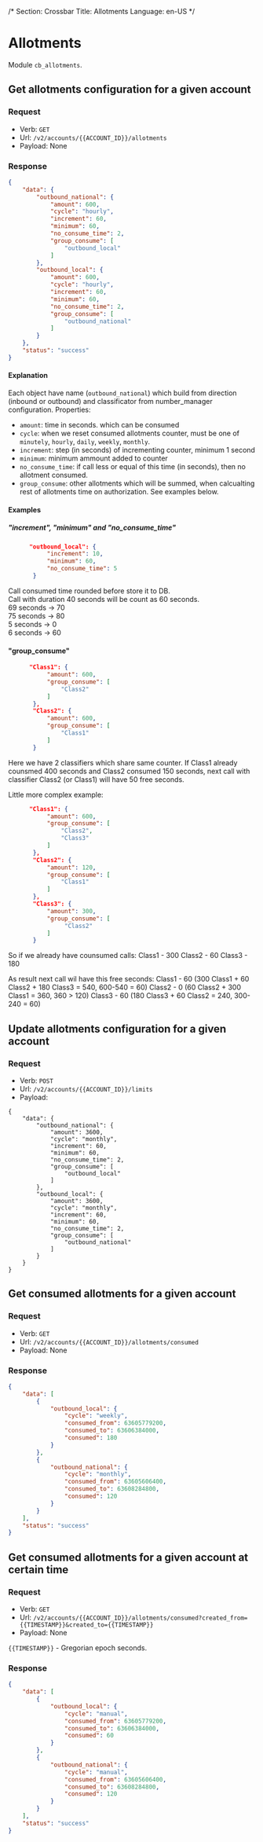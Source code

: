 /*
Section: Crossbar
Title: Allotments
Language: en-US
*/

# Allotments

Module `cb_allotments`.

## Get allotments configuration for a given account

### Request

- Verb: `GET`
- Url: `/v2/accounts/{{ACCOUNT_ID}}/allotments`
- Payload: None

### Response

```JSON
{
    "data": {
        "outbound_national": {
            "amount": 600,
            "cycle": "hourly",
            "increment": 60,
            "minimum": 60,
            "no_consume_time": 2,
            "group_consume": [
                "outbound_local"
            ]
        },
        "outbound_local": {
            "amount": 600,
            "cycle": "hourly",
            "increment": 60,
            "minimum": 60,
            "no_consume_time": 2,
            "group_consume": [
                "outbound_national"
            ]
        }
    },
    "status": "success"
}
```

#### Explanаtion

Each object have name (`outbound_national`) which build from direction (inbound or outbound) and classificator from number_manager configuration.
Properties:
- `amount`: time in seconds. which can be consumed
- `cycle`: when we reset consumed allotments counter, must be one of `minutely`, `hourly`, `daily`, `weekly`, `monthly`.
- `increment`: step (in seconds) of incrementing counter, minimum 1 second
- `minimum`: minimum ammount added to counter
- `no_consume_time`: if call less or equal of this time (in seconds), then no allotment consumed.
- `group_consume`: other allotments which will be summed, when calcualting rest of allotments time on authorization. See examples below.

#### Examples

##### "increment", "minimum" and "no_consume_time"

```json
      "outbound_local": {               
           "increment": 10,
           "minimum": 60,
           "no_consume_time": 5
       }
```
Call consumed time rounded before store it to DB.  
Call with duration 40 seconds will be count as 60 seconds.  
69 seconds -> 70  
75 seconds -> 80  
5 seconds -> 0  
6 seconds -> 60

#### "group_consume"

```json
      "Class1": {
           "amount": 600,
           "group_consume": [
               "Class2"
           ]
       },
       "Class2": {
           "amount": 600,
           "group_consume": [
               "Class1"
           ]
       }
```
Here we have 2 classifiers which share same counter.
If Class1 already counsmed 400 seconds and Class2 consumed 150 seconds, next call with classifier Class2 (or Class1) will have 50 free seconds.

Little more complex example:
```json
      "Class1": {
           "amount": 600,
           "group_consume": [
               "Class2",
               "Class3"
           ]
       },
       "Class2": {
           "amount": 120,
           "group_consume": [
               "Class1"
           ]
       },
       "Class3": {
           "amount": 300,
           "group_consume": [
                "Class2"
           ]
       }
```
So if we already have counsumed calls:
Class1 - 300
Class2 - 60
Class3 - 180

As result next call wil have this free seconds:
Class1 - 60 (300 Class1 + 60 Class2 + 180 Class3 = 540, 600-540 = 60)
Class2 - 0 (60 Class2 + 300 Class1 = 360, 360 > 120)
Class3 - 60 (180 Class3 + 60 Class2 = 240, 300-240 = 60)

## Update allotments configuration for a given account

### Request

- Verb: `POST`
- Url: `/v2/accounts/{{ACCOUNT_ID}}/limits`
- Payload:

```
{
    "data": {
        "outbound_national": {
            "amount": 3600,
            "cycle": "monthly",
            "increment": 60,
            "minimum": 60,
            "no_consume_time": 2,
            "group_consume": [
                "outbound_local"
            ]
        },
        "outbound_local": {
            "amount": 3600,
            "cycle": "monthly",
            "increment": 60,
            "minimum": 60,
            "no_consume_time": 2,
            "group_consume": [
                "outbound_national"
            ]
        }
    }
}
```

## Get consumed allotments for a given account

### Request
- Verb: `GET`
- Url: `/v2/accounts/{{ACCOUNT_ID}}/allotments/consumed`
- Payload: None

### Response

```JSON
{
    "data": [
        {
            "outbound_local": {
                "cycle": "weekly",
                "consumed_from": 63605779200,
                "consumed_to": 63606384000,
                "consumed": 180
            }
        },
        {
            "outbound_national": {
                "cycle": "monthly",
                "consumed_from": 63605606400,
                "consumed_to": 63608284800,
                "consumed": 120
            }
        }
    ],
    "status": "success"
}
```

## Get consumed allotments for a given account at certain time

### Request
- Verb: `GET`
- Url: `/v2/accounts/{{ACCOUNT_ID}}/allotments/consumed?created_from={{TIMESTAMP}}&created_to={{TIMESTAMP}}`
- Payload: None

`{{TIMESTAMP}}` - Gregorian epoch seconds.  

### Response

```JSON
{
    "data": [
        {
            "outbound_local": {
                "cycle": "manual",
                "consumed_from": 63605779200,
                "consumed_to": 63606384000,
                "consumed": 60
            }
        },
        {
            "outbound_national": {
                "cycle": "manual",
                "consumed_from": 63605606400,
                "consumed_to": 63608284800,
                "consumed": 120
            }
        }
    ],
    "status": "success"
}
```


